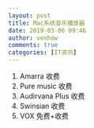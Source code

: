 ```yaml
---
layout: post
title: Mac系统音乐播放器
date: 2019-03-06 09:46
author: venhow
comments: true
categories: [IT资讯]
---
```

<ol>
    <li>Amarra 收费</li>
    <li>Pure music 收费</li>
    <li>Audirvana Plus 收费</li>
    <li>Swinsian 收费</li>
    <li>VOX 免费+收费</li>
</ol>
